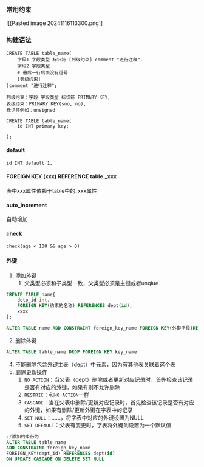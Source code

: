 ### 常用约束
![[Pasted image 20241116113300.png]]

 ### 构建语法
```mysql
CREATE TABLE table_name(
	字段1 字段类型 标识符 [列级约束] comment "进行注释"，
	字段2 字段类型
	# 最后一行后面没有逗号
	[表级约束]
)comment "进行注释";

列级约束：字段 字段类型 标识符 PRIMARY KEY,
表级约束：PRIMARY KEY(sno, no),
标识符例如：unsigned

CREATE TABLE table_name(
	id INT primary key; 

);
```

#### default
```
id INT default 1,
```

#### FOREIGN KEY  (xxx) REFERENCE table.\_xxx
表中xxx属性依赖于table中的_xxx属性


#### auto_increment
自动增加

#### check
```
check(age < 100 && age > 0)
```

#### 外键
1. 添加外键
	1. 父类型必须和子类型一致，父类型必须是主键或者unqiue
```sql
CREATE TABLE name{
	detp_id int,
	FOREIGN KEY(约束的名称) REFERENCES dept(id),
	xxxx
};

ALTER TABLE name ADD CONSTRAINT foreign_key_name FOREIGN KEY(外键字段)REFERENCES 外键所在的表格（另一个表的主键）

```
2. 删除外键
```sql
ALTER TABLE table_name DROP FOREIGN KEY key_name
```
4. 不能删除包含外键主表（dept）中元素，因为有其他表关联着这个表
5. 删除更新操作
	1. `NO ACTION`：当父表（dept）删除或者更新对应记录时，首先检查该记录是否有对应的外键，如果有则不允许删除
	2. `RESTRIC`：和`NO ACTION`一样
	3. `CASCADE`：当在父表中删除/更新对应记录时，首先检查该记录是否有对应的外键，如果有删除/更新外键在字表中的记录
	4. `SET NULL`：......，将字表中对应的外键设置为NULL
	5. `SET DEFAULT`：父表有变更时，字表将外键列设置为一个默认值
```sql
//添加约束行为
ALTER TABLE table_name 
ADD CONSTRAINT foreign_key_namn 
FOREIGN_KEY(dept_id) REFERENCES dept(id) 
ON UPDATE CASCADE ON DELETE SET NULL
```